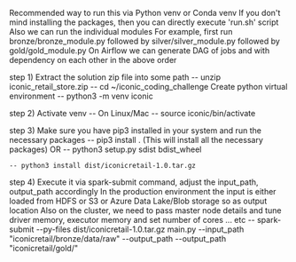 Recommended way to run this via Python venv or Conda venv
If you don't mind installing the packages, then you can directly execute 'run.sh' script
Also we can run the individual modules
For example, first run bronze/bronze_module.py followed by silver/silver_module.py followed by gold/gold_module.py
On Airflow we can generate DAG of jobs and with dependency on each other in the above order

step 1)
  Extract the solution zip file into some path
    -- unzip iconic_retail_store.zip
    -- cd ~/iconic_coding_challenge
  Create python virtual environment
    -- python3 -m venv iconic


step 2)
  Activate venv
    -- On Linux/Mac
    -- source iconic/bin/activate


step 3)
  Make sure you have pip3 installed in your system and run the necessary packages
    -- pip3 install .   (This will install all the necessary packages)
    OR
    -- python3 setup.py sdist bdist_wheel

    -- python3 install dist/iconicretail-1.0.tar.gz


step 4)
  Execute it via spark-submit command, adjust the input_path, output_path accordingly
  In the production environment the input is either loaded from HDFS or S3 or Azure Data Lake/Blob storage so as output location
  Also on the cluster, we need to pass master node details and tune driver memory, executor memory and set number of cores ... etc
  -- spark-submit --py-files dist/iconicretail-1.0.tar.gz main.py --input_path "iconicretail/bronze/data/raw" --output_path --output_path "iconicretail/gold/"
